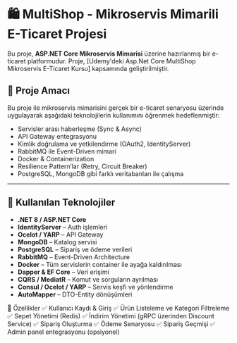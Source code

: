 # 🛍️ MultiShop - Mikroservis Mimarili E-Ticaret Projesi

Bu proje, **ASP.NET Core Mikroservis Mimarisi** üzerine hazırlanmış bir e-ticaret platformudur. Proje, [Udemy'deki Asp.Net Core MultiShop Mikroservis E-Ticaret Kursu] kapsamında geliştirilmiştir.

## 🚀 Proje Amacı

Bu proje ile mikroservis mimarisini gerçek bir e-ticaret senaryosu üzerinde uygulayarak aşağıdaki teknolojilerin kullanımını öğrenmek hedeflenmiştir:

- Servisler arası haberleşme (Sync & Async)
- API Gateway entegrasyonu
- Kimlik doğrulama ve yetkilendirme (OAuth2, IdentityServer)
- RabbitMQ ile Event-Driven mimari
- Docker & Containerization
- Resilience Pattern’lar (Retry, Circuit Breaker)
- PostgreSQL, MongoDB gibi farklı veritabanları ile çalışma

---

## 🧱 Kullanılan Teknolojiler

- **.NET 8 / ASP.NET Core**
- **IdentityServer** – Auth işlemleri
- **Ocelot / YARP** – API Gateway
- **MongoDB** – Katalog servisi
- **PostgreSQL** – Sipariş ve ödeme verileri
- **RabbitMQ** – Event-Driven Architecture
- **Docker** – Tüm servislerin container ile ayağa kaldırılması
- **Dapper & EF Core** – Veri erişimi
- **CQRS / MediatR** – Komut ve sorguların ayrılması
- **Consul / Ocelot / YARP** – Servis keşfi ve yönlendirme
- **AutoMapper** – DTO-Entity dönüşümleri

🧪 Özellikler
✅ Kullanıcı Kaydı & Giriş
✅ Ürün Listeleme ve Kategori Filtreleme
✅ Sepet Yönetimi (Redis)
✅ İndirim Yönetimi (gRPC üzerinden Discount Service)
✅ Sipariş Oluşturma
✅ Ödeme Senaryosu
✅ Sipariş Geçmişi
✅ Admin panel entegrasyonu (opsiyonel)
